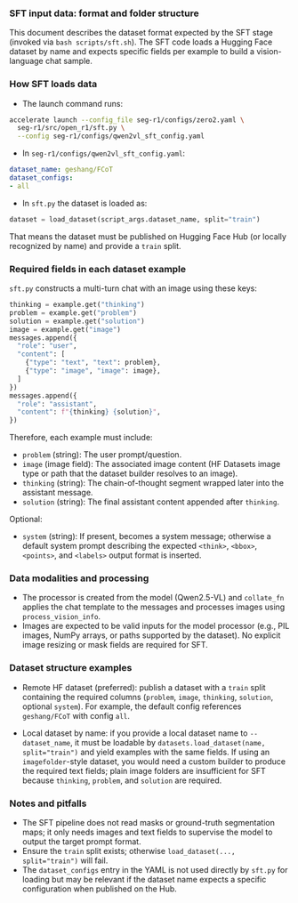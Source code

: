 ### SFT input data: format and folder structure

This document describes the dataset format expected by the SFT stage (invoked via `bash scripts/sft.sh`). The SFT code loads a Hugging Face dataset by name and expects specific fields per example to build a vision-language chat sample.

### How SFT loads data

- The launch command runs:

```bash
accelerate launch --config_file seg-r1/configs/zero2.yaml \
  seg-r1/src/open_r1/sft.py \
  --config seg-r1/configs/qwen2vl_sft_config.yaml
```

- In `seg-r1/configs/qwen2vl_sft_config.yaml`:

```yaml
dataset_name: geshang/FCoT
dataset_configs:
- all
```

- In `sft.py` the dataset is loaded as:

```208:209:seg-r1/src/open_r1/sft.py
dataset = load_dataset(script_args.dataset_name, split="train")
```

That means the dataset must be published on Hugging Face Hub (or locally recognized by name) and provide a `train` split.

### Required fields in each dataset example

`sft.py` constructs a multi-turn chat with an image using these keys:

```123:141:seg-r1/src/open_r1/sft.py
thinking = example.get("thinking")
problem = example.get("problem")
solution = example.get("solution")
image = example.get("image")
messages.append({
  "role": "user",
  "content": [
    {"type": "text", "text": problem},
    {"type": "image", "image": image},
  ]
})
messages.append({
  "role": "assistant",
  "content": f"{thinking} {solution}",
})
```

Therefore, each example must include:

- `problem` (string): The user prompt/question.
- `image` (image field): The associated image content (HF Datasets image type or path that the dataset builder resolves to an image).
- `thinking` (string): The chain-of-thought segment wrapped later into the assistant message.
- `solution` (string): The final assistant content appended after `thinking`.

Optional:

- `system` (string): If present, becomes a system message; otherwise a default system prompt describing the expected `<think>`, `<bbox>`, `<points>`, and `<labels>` output format is inserted.

### Data modalities and processing

- The processor is created from the model (Qwen2.5-VL) and `collate_fn` applies the chat template to the messages and processes images using `process_vision_info`.
- Images are expected to be valid inputs for the model processor (e.g., PIL images, NumPy arrays, or paths supported by the dataset). No explicit image resizing or mask fields are required for SFT.

### Dataset structure examples

- Remote HF dataset (preferred): publish a dataset with a `train` split containing the required columns (`problem`, `image`, `thinking`, `solution`, optional `system`). For example, the default config references `geshang/FCoT` with config `all`.

- Local dataset by name: if you provide a local dataset name to `--dataset_name`, it must be loadable by `datasets.load_dataset(name, split="train")` and yield examples with the same fields. If using an `imagefolder`-style dataset, you would need a custom builder to produce the required text fields; plain image folders are insufficient for SFT because `thinking`, `problem`, and `solution` are required.

### Notes and pitfalls

- The SFT pipeline does not read masks or ground-truth segmentation maps; it only needs images and text fields to supervise the model to output the target prompt format.
- Ensure the `train` split exists; otherwise `load_dataset(..., split="train")` will fail.
- The `dataset_configs` entry in the YAML is not used directly by `sft.py` for loading but may be relevant if the dataset name expects a specific configuration when published on the Hub.


